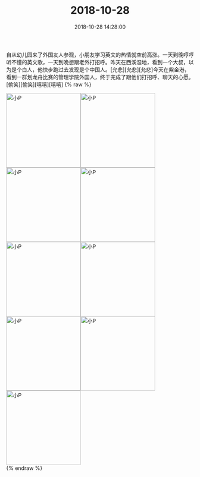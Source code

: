 ﻿---
title: "2018-10-28"
date: 2018-10-28 14:28:00
tags: 文字
categories: 妈妈
---
自从幼儿园来了外国友人参观，小朋友学习英文的热情就空前高涨。一天到晚哼哼听不懂的英文歌，一天到晚想跟老外打招呼。昨天在西溪湿地，看到一个大叔，以为是个白人，他快步跑过去发现是个中国人。[允悲][允悲][允悲]今天在紫金港，看到一群划龙舟比赛的管理学院外国人，终于完成了跟他们打招呼、聊天的心愿。[偷笑][偷笑][嘻嘻][嘻嘻]
{% raw %}
<div style="width:500 px">
<div style="float:left; width:100 px"><img src="/images/微信图片_20190213151350.jpg" width="200" alt="小P"></div>
<div style="float:left; width:100 px"><img src="/images/微信图片_20190213151355.jpg" width="200" alt="小P"></div>
<div style="float:left; width:100 px"><img src="/images/微信图片_20190213151401.jpg" width="200" alt="小P"></div>
<div style="float:left; width:100 px"><img src="/images/微信图片_20190213151407.jpg" width="200" alt="小P"></div>
<div style="float:left; width:100 px"><img src="/images/微信图片_20190213151412.jpg" width="200" alt="小P"></div>
<div style="float:left; width:100 px"><img src="/images/微信图片_20190213151418.jpg" width="200" alt="小P"></div>
<div style="float:left; width:100 px"><img src="/images/微信图片_20190213151424.jpg" width="200" alt="小P"></div>
<div style="float:left; width:100 px"><img src="/images/微信图片_20190213151430.jpg" width="200" alt="小P"></div>
<div style="float:left; width:100 px"><img src="/images/微信图片_20190213151435.jpg" width="200" alt="小P"></div>
<div style="clear:both"></div>
</div>
{% endraw %}